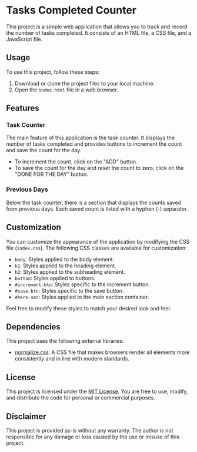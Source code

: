 # Tasks Completed Counter

This project is a simple web application that allows you to track and record the number of tasks completed. It consists of an HTML file, a CSS file, and a JavaScript file.

## Usage

To use this project, follow these steps:

1. Download or clone the project files to your local machine.
2. Open the `index.html` file in a web browser.

## Features

### Task Counter

The main feature of this application is the task counter. It displays the number of tasks completed and provides buttons to increment the count and save the count for the day.

- To increment the count, click on the "ADD" button.
- To save the count for the day and reset the count to zero, click on the "DONE FOR THE DAY" button.

### Previous Days

Below the task counter, there is a section that displays the counts saved from previous days. Each saved count is listed with a hyphen (-) separator.

## Customization

You can customize the appearance of the application by modifying the CSS file (`index.css`). The following CSS classes are available for customization:

- `body`: Styles applied to the body element.
- `h1`: Styles applied to the heading element.
- `h2`: Styles applied to the subheading element.
- `button`: Styles applied to buttons.
- `#increment-btn`: Styles specific to the increment button.
- `#save-btn`: Styles specific to the save button.
- `#hero-sec`: Styles applied to the main section container.

Feel free to modify these styles to match your desired look and feel.

## Dependencies

This project uses the following external libraries:

- [normalize.css](https://cdnjs.cloudflare.com/ajax/libs/normalize/8.0.1/normalize.css): A CSS file that makes browsers render all elements more consistently and in line with modern standards.

## License

This project is licensed under the [MIT License](LICENSE). You are free to use, modify, and distribute the code for personal or commercial purposes.

## Disclaimer

This project is provided as-is without any warranty. The author is not responsible for any damage or loss caused by the use or misuse of this project.
